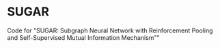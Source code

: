 # SUGAR
Code for "SUGAR: Subgraph Neural Network with Reinforcement Pooling and Self-Supervised Mutual Information Mechanism""
